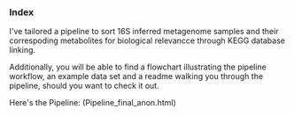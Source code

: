 ### Index
I've tailored a pipeline to sort 16S inferred metagenome samples and their correspoding metabolites for biological relevancce through KEGG database linking.

Additionally, you will be able to find a flowchart illustrating the pipeline workflow, an example data set and a readme walking you through the pipeline, should you want to check it out.

Here's the Pipeline:
(Pipeline_final_anon.html)

